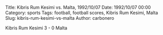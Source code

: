 Title: Kibris Rum Kesimi vs. Malta, 1992/10/07
Date: 1992/10/07 00:00
Category: sports
Tags: football, football scores, Kibris Rum Kesimi, Malta
Slug: kibris-rum-kesimi-vs-malta
Author: carbonero


Kibris Rum Kesimi 3 - 0 Malta
